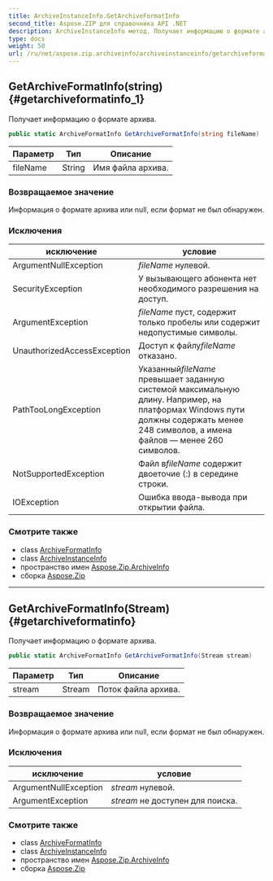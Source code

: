 ```yaml
---
title: ArchiveInstanceInfo.GetArchiveFormatInfo
second_title: Aspose.ZIP для справочника API .NET
description: ArchiveInstanceInfo метод. Получает информацию о формате архива.
type: docs
weight: 50
url: /ru/net/aspose.zip.archiveinfo/archiveinstanceinfo/getarchiveformatinfo/
---
```

## GetArchiveFormatInfo(string) {#getarchiveformatinfo_1}

Получает информацию о формате архива.

```csharp
public static ArchiveFormatInfo GetArchiveFormatInfo(string fileName)
```

| Параметр | Тип | Описание |
| --- | --- | --- |
| fileName | String | Имя файла архива. |

### Возвращаемое значение

Информация о формате архива или null, если формат не был обнаружен.

### Исключения

| исключение | условие |
| --- | --- |
| ArgumentNullException | *fileName* нулевой. |
| SecurityException | У вызывающего абонента нет необходимого разрешения на доступ. |
| ArgumentException | *fileName* пуст, содержит только пробелы или содержит недопустимые символы. |
| UnauthorizedAccessException | Доступ к файлу*fileName* отказано. |
| PathTooLongException | Указанный*fileName* превышает заданную системой максимальную длину. Например, на платформах Windows пути должны содержать менее 248 символов, а имена файлов — менее 260 символов. |
| NotSupportedException | Файл в*fileName* содержит двоеточие (:) в середине строки. |
| IOException | Ошибка ввода-вывода при открытии файла. |

### Смотрите также

* class [ArchiveFormatInfo](../../archiveformatinfo/)
* class [ArchiveInstanceInfo](../)
* пространство имен [Aspose.Zip.ArchiveInfo](../../archiveinstanceinfo/)
* сборка [Aspose.Zip](../../../)

---

## GetArchiveFormatInfo(Stream) {#getarchiveformatinfo}

Получает информацию о формате архива.

```csharp
public static ArchiveFormatInfo GetArchiveFormatInfo(Stream stream)
```

| Параметр | Тип | Описание |
| --- | --- | --- |
| stream | Stream | Поток файла архива. |

### Возвращаемое значение

Информация о формате архива или null, если формат не был обнаружен.

### Исключения

| исключение | условие |
| --- | --- |
| ArgumentNullException | *stream* нулевой. |
| ArgumentException | *stream* не доступен для поиска. |

### Смотрите также

* class [ArchiveFormatInfo](../../archiveformatinfo/)
* class [ArchiveInstanceInfo](../)
* пространство имен [Aspose.Zip.ArchiveInfo](../../archiveinstanceinfo/)
* сборка [Aspose.Zip](../../../)


